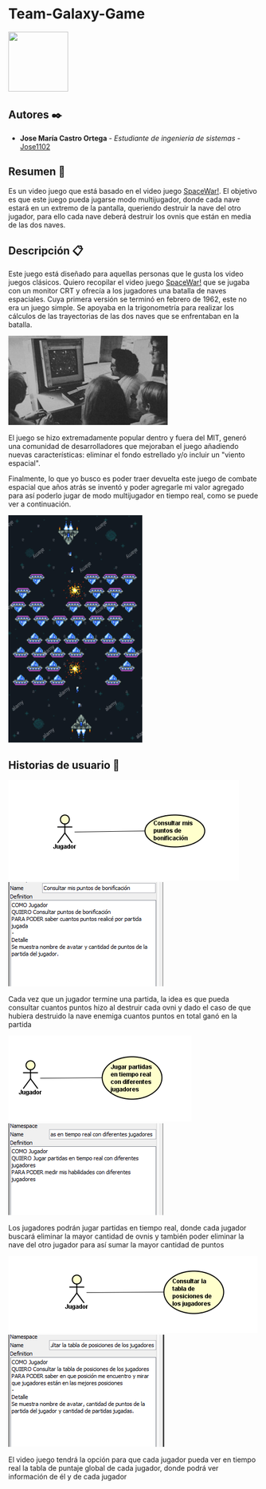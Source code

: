 # Team-Galaxy-Game     
<img src="https://media.giphy.com/media/xT4ApnyPkEjNb5QLWE/giphy.gif" width="120" height="120" />

## Autores ✒️

* **Jose María Castro Ortega** - *Estudiante de ingeniería de sistemas* - [Jose1102](https://github.com/Jose1102)

## Resumen 📖

Es un video juego que está basado en el video juego [SpaceWar!](https://es.wikipedia.org/wiki/Spacewar!). El objetivo es que este juego pueda jugarse modo multijugador, donde cada nave estará en un extremo de la pantalla, queriendo destruir la nave del otro jugador, para ello cada nave deberá destruir los ovnis que están en media de las dos naves. 

## Descripción 📋

Este juego está diseñado para aquellas personas que le gusta los video juegos clásicos. Quiero recopilar el video juego [SpaceWar!](https://es.wikipedia.org/wiki/Spacewar!) que se jugaba con un monitor CRT y ofrecía a los jugadores una batalla de naves espaciales. Cuya primera versión se terminó en febrero de 1962, este no era un juego simple. Se apoyaba en la trigonometría para realizar los cálculos de las trayectorias de las dos naves que se enfrentaban en la batalla.


![Team](https://github.com/Jose1102/Classic-Galaxy-Game-/blob/main/images/teamGalaxy.png)


El juego se hizo extremadamente popular dentro y fuera del MIT, generó una comunidad de desarrolladores que mejoraban el juego añadiendo nuevas características: eliminar el fondo estrellado y/o incluir un "viento espacial".

Finalmente, lo que yo busco es poder traer devuelta este juego de combate espacial que años atrás se inventó y poder agregarle mi valor agregado para así poderlo jugar de modo multijugador en tiempo real, como se puede ver a continuación.


![Galaxy](https://github.com/Jose1102/Classic-Galaxy-Game-/blob/main/images/Galaxy.PNG)


## Historias de usuario 📢

![Historia 1](https://github.com/Jose1102/Classic-Galaxy-Game-/blob/main/images/historia1.PNG)![Definición 1](https://github.com/Jose1102/Classic-Galaxy-Game-/blob/main/images/def1.PNG)


Cada vez que un jugador termine una partida, la idea es que pueda consultar cuantos puntos hizo al destruir cada ovni y dado el caso de que hubiera destruido la nave enemiga cuantos puntos en total ganó en la partida 


![Historia 2](https://github.com/Jose1102/Classic-Galaxy-Game-/blob/main/images/historia2.PNG)![Definción 2](https://github.com/Jose1102/Classic-Galaxy-Game-/blob/main/images/def2.PNG)


Los jugadores podrán jugar partidas en tiempo real, donde cada jugador buscará eliminar la mayor cantidad de ovnis y también poder eliminar la nave del otro jugador para así sumar la mayor cantidad de puntos


![Historia 3](https://github.com/Jose1102/Classic-Galaxy-Game-/blob/main/images/historia3.PNG)![Definición 3](https://github.com/Jose1102/Classic-Galaxy-Game-/blob/main/images/def3.PNG)


El video juego tendrá la opción para que cada jugador pueda ver en tiempo real la tabla de puntaje global de cada jugador, donde podrá ver información de él y de cada jugador 
